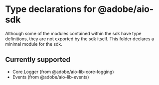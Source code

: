 # Type declarations for @adobe/aio-sdk

Although some of the modules contained within the sdk have type definitions, they are not exported by the sdk itself.
This folder declares a minimal module for the sdk.

## Currently supported

- Core.Logger (from @adobe/aio-lib-core-logging)
- Events (from @adobe/aio-lib-events)
